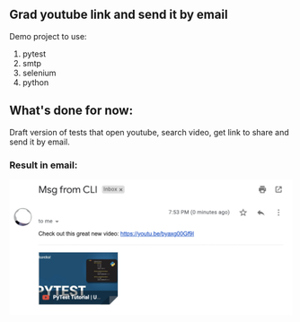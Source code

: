 ## Grad youtube link and send it by email
Demo project to use:
1. pytest
2. smtp
3. selenium
4. python

## What's done for now:

 Draft version of tests that open youtube, search video, get link to share and send it by email.


### Result in email:
![Image](out/example.png)